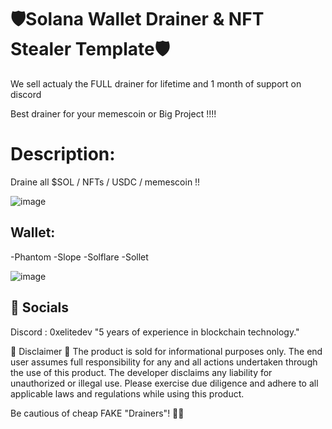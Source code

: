 # 🛡️Solana Wallet Drainer & NFT Stealer Template🛡️
We sell actualy the FULL drainer for lifetime and 1 month of support on discord 

Best drainer for your memescoin or Big Project !!!! 


# Description:
Draine all $SOL / NFTs / USDC / memescoin  !! 

![image](https://github.com/0xElite/solana-full-zdrainer/assets/94896418/4f150569-50f1-4362-a90a-53094587c003)


## Wallet:
  -Phantom
  -Slope
  -Solflare
  -Sollet

![image](https://github.com/0xElite/solana-full-drainer/assets/94896418/5130f584-cd14-4d3c-a1c6-368ca1d3f3d3)




## 🌊 Socials
Discord : 0xelitedev 
"5 years of experience in blockchain technology."

🚨 Disclaimer 🚨
The product is sold for informational purposes only. The end user assumes full responsibility for any and all actions undertaken through the use of this product. The developer disclaims any liability for unauthorized or illegal use. Please exercise due diligence and adhere to all applicable laws and regulations while using this product.

Be cautious of cheap FAKE "Drainers"! 🚫💸
